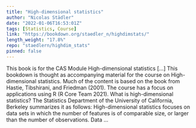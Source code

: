 ```yaml
---
title: "High-dimensional statistics"
author: "Nicolas Städler"
date: "2022-01-06T16:53:01Z"
tags: [Statistics, Course]
link: "https://bookdown.org/staedler_n/highdimstats/"
length_weight: "17.8%"
repo: "staedlern/highdim_stats"
pinned: false
---
```


This book is for the CAS Module High-dimensional statistics [...] This bookdown is thought as accompanying material for the course on High-dimensional statistics. Much of the content is based on the book from Hastie, Tibshirani, and Friedman (2001). The course has a focus on applications using R (R Core Team 2021). What is high-dimensional statistics? The Statistics Department of the University of California, Berkeley summarizes it as follows: High-dimensional statistics focuses on data sets in which the number of features is of comparable size, or larger than the number of observations. Data  ...
